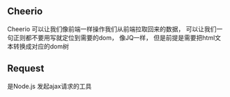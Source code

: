 ## Cheerio 
Cheerio 可以让我们像前端一样操作我们从前端拉取回来的数据， 可以让我们一句正则都不要用写就定位到需要的dom， 像JQ一样， 但是前提是需要把html文本转换成对应的dom树

## Request
是Node.js 发起ajax请求的工具